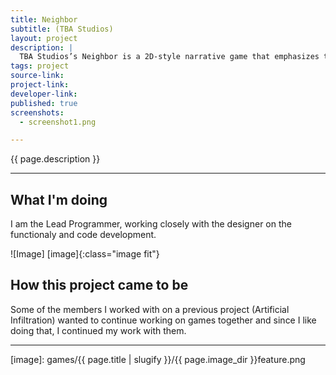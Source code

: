 ```yaml
---
title: Neighbor
subtitle: (TBA Studios)
layout: project
description: |
  TBA Studios’s Neighbor is a 2D-style narrative game that emphasizes the delicate nature of showing kindness to the people around you. The game’s story revolves around a main character who just wants to go home and rest. As he climbs up to his top floor apartment he encounters other residents in the building. You can choose to get to know them and help them when they seek assistance. Be careful though, trying to help too many people could have an adverse effect on your own well-being.
tags: project
source-link: 
project-link: 
developer-link: 
published: true
screenshots:
  - screenshot1.png

---
```


<!-- Description -->
{{ page.description }}

---

## What I'm doing 

I am the Lead Programmer, working closely with the designer on the functionaly and code development.


![Image] [image]{:class="image fit"}

<!--excerpt_end-->

## How this project came to be

Some of the members I worked with on a previous project (Artificial Infiltration) wanted to continue working on games together and since I like doing that, I continued my work with them.


---


[image]: games/{{ page.title | slugify }}/{{ page.image_dir }}feature.png